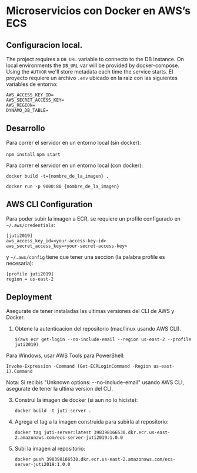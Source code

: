 # Microservicios con Docker en AWS’s ECS

## Configuracion local.

The project requires a `DB_URL` variable to connecto to the DB Instance. On local environments the `DB_URL` var will be provided by docker-compose.
Using the `AUTHOR` we'll store metadata each time the service starts.
El proyecto requiere un archivo `.env` ubicado en la raiz con las siguientes variables de entorno:

```
AWS_ACCESS_KEY_ID=
AWS_SECRET_ACCESS_KEY=
AWS_REGION=
DYNAMO_DB_TABLE=
```

## Desarrollo

Para correr el servidor en un entorno local (sin docker):

`npm install`
`npm start`

Para correr el servidor en un entorno local (con docker):

`docker build -t={nombre_de_la_imagen} .`

`docker run -p 9000:80 {nombre_de_la_imagen}`

## AWS CLI Configuration
Para poder subir la imagen a ECR, se requiere un profile configurado en `~/.aws/credentials`:

```
[juti2019]
aws_access_key_id=<your-access-key-id>
aws_secret_access_key=<your-secret-access-key>
```

y `~/.aws/config` tiene que tener una seccion (la palabra profile es necesaria):

```
[profile juti2019]
region = us-east-2
```

## Deployment
Asegurate de tener instaladas las ultimas versiones del CLI de AWS y Docker.

1) Obtene la autenticacion del repositorio (mac/linux usando AWS CLI).

    `$(aws ecr get-login --no-include-email --region us-east-2 --profile juti2019)`

Para Windows, usar AWS Tools para PowerShell:

`Invoke-Expression -Command (Get-ECRLoginCommand -Region us-east-1).Command`

Nota: Si recibis "Unknown options: --no-include-email" usando AWS CLI, asegurate de tener la ultima version del CLI.

3) Construi la imagen de docker (si aun no lo hiciste):

    `docker build -t juti-server .`

4) Agrega el tag a la imagen construida para subirla al repositorio:

    `docker tag juti-server:latest 398398166530.dkr.ecr.us-east-2.amazonaws.com/ecs-server-juti2019:1.0.0`

5) Subi la imagen al repositorio:

    `docker push 398398166530.dkr.ecr.us-east-2.amazonaws.com/ecs-server-juti2019:1.0.0`
